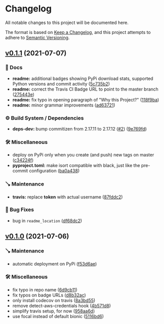 # Changelog

All notable changes to this project will be documented here.

The format is based on [Keep a Changelog](https://keepachangelog.com/en/1.0.0/), and this project attempts to adhere to [Semantic Versioning](https://semver.org/spec/v2.0.0.html).

## [v0.1.1](https://github.com/engineervix/readme-coverage-badger/compare/v0.1.0...v0.1.1) (2021-07-07)


### 📝 Docs

* **readme:** additional badges showing PyPi download stats, supported Python versions and commit activity ([5c735b2](https://github.com/engineervix/readme-coverage-badger/commit/5c735b2a88c0423a937afb03dd900ed824e58b32))
* **readme:** correct the Travis CI Badge URL to point to the master branch ([275443e](https://github.com/engineervix/readme-coverage-badger/commit/275443e2a3711c1d2687f08d9b14f3f191f3ac61))
* **readme:** fix typo in opening paragraph of "Why this Project?" ([118f9ba](https://github.com/engineervix/readme-coverage-badger/commit/118f9ba30788cbdb0d822fdc994f033c4e67851c))
* **readme:** minor grammar improvements ([ad63721](https://github.com/engineervix/readme-coverage-badger/commit/ad6372176f4dfb6e24921af1751bd1562fd16d8a))


### ⚙️ Build System / Dependencies

* **deps-dev:** bump commitizen from 2.17.11 to 2.17.12 ([#2](https://github.com/engineervix/readme-coverage-badger/issues/2)) ([9e769fd](https://github.com/engineervix/readme-coverage-badger/commit/9e769fdf2016b7101a13bfad1d50cd3b552aee5b))


### 🛠 Miscellaneous

* deploy on PyPi only when you create (and push) new tags on master ([c34224f](https://github.com/engineervix/readme-coverage-badger/commit/c34224f0beb24470b75a1cc0b4f98d396849dcb9))
* **pyproject.toml:** make isort compatible with black, just like the pre-commit configuration ([ba0a438](https://github.com/engineervix/readme-coverage-badger/commit/ba0a4380184daa33bfe63399dfe00111b4795940))


### 🪠 Maintenance

* **travis:** replace __token__ with actual username ([87fddc2](https://github.com/engineervix/readme-coverage-badger/commit/87fddc26289c2afe05ebd04557e83c5962df40f7))


### 🐛 Bug Fixes

* bug in `readme_location` ([df68dc2](https://github.com/engineervix/readme-coverage-badger/commit/df68dc23bde654053b82a8abf6f55f81a7a0a636))

## [v0.1.0](https://github.com/engineervix/readme-coverage-badger/compare/v0.0.0...v0.1.0) (2021-07-06)


### 🪠 Maintenance

* automatic deployment on PyPi ([f53d6ae](https://github.com/engineervix/readme-coverage-badger/commit/f53d6ae33dde87788215f238086de28f04958e23))


### 🛠 Miscellaneous

* fix typo in repo name ([6d9cb11](https://github.com/engineervix/readme-coverage-badger/commit/6d9cb11ef5f6398c1ce501c5b8b2df391dfdff6f))
* fix typos on badge URLs ([d8b32ac](https://github.com/engineervix/readme-coverage-badger/commit/d8b32acba74a282aa38877e6af93e734252492b2))
* only install codecov on travis ([8a3bd55](https://github.com/engineervix/readme-coverage-badger/commit/8a3bd559d78ce7c810c4f3ffc5b9be5e1895e5cc))
* remove detect-aws-credentials hook ([4b571d8](https://github.com/engineervix/readme-coverage-badger/commit/4b571d87f7eb7d15d78ade48590de0ca277a3728))
* simplify travis setup, for now ([958aa6d](https://github.com/engineervix/readme-coverage-badger/commit/958aa6dfc6cf01a025aff05d250173b331df5e8d))
* use focal instead of default bionic ([5116bd6](https://github.com/engineervix/readme-coverage-badger/commit/5116bd602fcf78563272d886c24dac427b704638))
